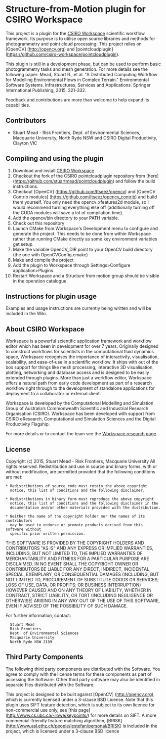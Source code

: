 Structure-from-Motion plugin for CSIRO Workspace
================================================

This project is a plugin for the [CSIRO Workspace](https://research.csiro.au/workspace/) scientific workflow framework. Its purpose is to utilise open source libraries and methods for photogrammetry and point cloud processing.
This project relies on [OpenCV] (http://opencv.org) and [pointcloudplugin] (https://github.com/csiro-workspace/pointcloudplugin). 

This plugin is still in a development phase, but can be used to perform basic photogrammetry tasks and mesh generation. For more details see the following paper:
Mead, Stuart R., et al. "A Distributed Computing Workflow for Modelling Environmental Flows in Complex Terrain." Environmental Software Systems. Infrastructures, Services and Applications. Springer International Publishing, 2015. 321-332.

Feedback and contributions are more than welcome to help expand its capabilities. 

Contributors
------------
- Stuart Mead -
Risk Frontiers, Dept. of Environmental Sciences, Macquarie University, North Ryde NSW and CSIRO Digital Productivity, Clayton VIC

Compiling and using the plugin
------------------------------
1. Download and install [CSIRO Workspace](https://research.csiro.au/workspace/download/)
3. Checkout the fork of the CSIRO pointcloudplugin repository from [here] (https://github.com/stuartmead/pointcloudplugin) and follow the build instructions.
4. Checkout [OpenCV] (https://github.com/Itseez/opencv) and [OpenCV Contrib modules] (https://github.com/Itseez/opencv_contrib) and build them yourself. You only need the opencv_xfeatures2d module, so I would recommend turning everything else off (additionally turning off the CUDA modules will save a lot of compilation time).
5. Add the opencv/bin directory to your PATH variable.
6. Check out this repository
7. Launch CMake from Workspace's Development menu to configure and generate the project. This needs to be done from within Workspace rather than running CMake directly as some key environment variables get setup.
8. Make the variable OpenCV_DIR point to your OpenCV build directory (the one with OpenCVConfig.cmake)
9. Make and compile the project
7. Add the plugin to Workspace through Settings>Configure application>Plugins
8. Restart Workspace and a Structure from motion group should be visible in the operation catalogue.

Instructions for plugin usage
-----------------------------
Examples and usage instructions are currently being written and will be included in the Wiki.

About CSIRO Workspace
---------------------
Workspace is a powerful scientific application framework and workflow editor which has been in development for over 7 years. Originally designed to construct workflows for scientists in the computational fluid dynamics space, Workspace recognises the importance of interactivity, visualisation, scalability, and ease-of-use in a scientific workflow. It ships with out of the box support for things like mesh processing, interactive 3D visualisation, plotting, networking and database access and is designed to be easily extended through plugins. More than just a workflow editor, Workspace offers a natural path from early code development as part of a research workflow right through to the development of standalone applications for deployment to a collaborator or external client.

Workspace is developed by the Computational Modelling and Simulation Group of Australia’s Commonwealth Scientific and Industrial Research Organisation (CSIRO). Workspace has been developed with support from CSIRO eResearch, Computational and Simulation Sciences and the Digital Productivity Flagship.

For more details or to contact the team see the [Workspace research page](https://research.csiro.au/workspace/).

License
-------
Copyright (c) 2015, Stuart Mead - Risk Frontiers, Macquarie University
All rights reserved.
Redistribution and use in source and binary forms, with or without
modification, are permitted provided that the following conditions are met:

    * Redistributions of source code must retain the above copyright
      notice, this list of conditions and the following disclaimer.
      
    * Redistributions in binary form must reproduce the above copyright
      notice, this list of conditions and the following disclaimer in the
      documentation and/or other materials provided with the distribution.
      
    * Neither the name of the copyright holder nor the names of its contributors
      may be used to endorse or promote products derived from this software without
      specific prior written permission.
THIS SOFTWARE IS PROVIDED BY THE COPYRIGHT HOLDERS AND CONTRIBUTORS "AS IS" AND
ANY EXPRESS OR IMPLIED WARRANTIES, INCLUDING, BUT NOT LIMITED TO, THE IMPLIED
WARRANTIES OF MERCHANTABILITY AND FITNESS FOR A PARTICULAR PURPOSE ARE
DISCLAIMED. IN NO EVENT SHALL THE COPYRIGHT OWNER OR CONTRIBUTORS BE LIABLE FOR 
ANY DIRECT, INDIRECT, INCIDENTAL, SPECIAL, EXEMPLARY, OR CONSEQUENTIAL DAMAGES
(INCLUDING, BUT NOT LIMITED TO, PROCUREMENT OF SUBSTITUTE GOODS OR SERVICES;
LOSS OF USE, DATA, OR PROFITS; OR BUSINESS INTERRUPTION) HOWEVER CAUSED AND
ON ANY THEORY OF LIABILITY, WHETHER IN CONTRACT, STRICT LIABILITY, OR TORT
(INCLUDING NEGLIGENCE OR OTHERWISE) ARISING IN ANY WAY OUT OF THE USE OF THIS
SOFTWARE, EVEN IF ADVISED OF THE POSSIBILITY OF SUCH DAMAGE.
  
  For further information, contact:
  
      Stuart Mead
      Risk Frontiers
      Dept. of Environmental Sciences
      Macquarie University
      North Ryde NSW 2109

Third Party Components
----------------------
The following third party components are distributed with the Software. You agree to comply with the license terms for these components as part of accessing the Software. Other third party software may also be identified in separate files distributed with the Software.

This project is designed to be built against [OpenCV] (http://opencv.org), which is currently licensed under a 3-clause BSD License. Note that this plugin uses SIFT feature detection, which is subject to its own licence for non-commercial use only, see [this page] (http://www.cs.ubc.ca/~lowe/keypoints/) for more details on SIFT. A more commercial-friendly feature matching algorithim, [BRISK] (http://www.asl.ethz.ch/people/lestefan/personal/BRISK) is included in the project, which is licensed under a 3-clause BSD licence

